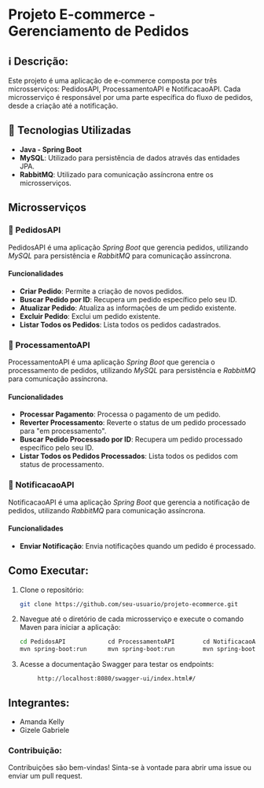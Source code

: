 # Projeto E-commerce - Gerenciamento de Pedidos

## ℹ️ Descrição:

Este projeto é uma aplicação de e-commerce composta por três microsserviços: PedidosAPI, ProcessamentoAPI e NotificacaoAPI. Cada microsserviço é responsável por uma parte específica do fluxo de pedidos, desde a criação até a notificação.

## 🔎 Tecnologias Utilizadas

- **Java - Spring Boot**
- **MySQL**: Utilizado para persistência de dados através das entidades JPA.
- **RabbitMQ**: Utilizado para comunicação assíncrona entre os microsserviços.

## Microsserviços

### 🛒 PedidosAPI

PedidosAPI é uma aplicação *Spring Boot* que gerencia pedidos, utilizando *MySQL* para persistência e *RabbitMQ* para comunicação assíncrona.

#### Funcionalidades

- **Criar Pedido**: Permite a criação de novos pedidos.
- **Buscar Pedido por ID**: Recupera um pedido específico pelo seu ID.
- **Atualizar Pedido**: Atualiza as informações de um pedido existente.
- **Excluir Pedido**: Exclui um pedido existente.
- **Listar Todos os Pedidos**: Lista todos os pedidos cadastrados.

### 🔗 ProcessamentoAPI

ProcessamentoAPI é uma aplicação *Spring Boot* que gerencia o processamento de pedidos, utilizando *MySQL* para persistência e *RabbitMQ* para comunicação assíncrona.

#### Funcionalidades

- **Processar Pagamento**: Processa o pagamento de um pedido.
- **Reverter Processamento**: Reverte o status de um pedido processado para "em processamento".
- **Buscar Pedido Processado por ID**: Recupera um pedido processado específico pelo seu ID.
- **Listar Todos os Pedidos Processados**: Lista todos os pedidos com status de processamento.


### 📍 NotificacaoAPI

NotificacaoAPI é uma aplicação *Spring Boot* que gerencia a notificação de pedidos, utilizando *RabbitMQ* para comunicação assíncrona.

#### Funcionalidades

- **Enviar Notificação**: Envia notificações quando um pedido é processado.

## Como Executar:

1. Clone o repositório:
   ```sh
   git clone https://github.com/seu-usuario/projeto-ecommerce.git
   ```

2. Navegue até o diretório de cada microsserviço e execute o comando Maven para iniciar a aplicação:
   ```sh
   cd PedidosAPI            cd ProcessamentoAPI        cd NotificacaoAP
   mvn spring-boot:run      mvn spring-boot:run        mvn spring-boot:run
   ```

3. Acesse a documentação Swagger para testar os endpoints:
   
     ```      http://localhost:8080/swagger-ui/index.html#/        ```



## Integrantes:
- Amanda Kelly
- Gizele Gabriele

### Contribuição:

Contribuições são bem-vindas! Sinta-se à vontade para abrir uma issue ou enviar um pull request.
